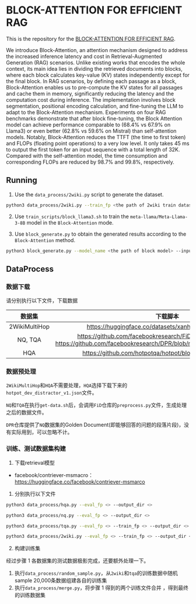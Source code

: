 # BLOCK-ATTENTION FOR EFFICIENT RAG

This is the repository for the [BLOCK-ATTENTION FOR EFFICIENT RAG](https://arxiv.org/abs/2409.15355).

We introduce Block-Attention, an attention mechanism designed to address the increased inference latency and cost in
Retrieval-Augmented Generation (RAG) scenarios. Unlike existing works that encodes the whole context, its main idea lies
in dividing the retrieved documents into blocks, where each block calculates key-value (KV) states independently except
for the final block. In RAG scenarios, by defining each passage as a block, Block-Attention enables us to pre-compute
the KV states for all passages and cache them in memory, significantly reducing the latency and the computation cost
during inference. The implementation involves block segmentation, positional encoding calculation, and fine-tuning the
LLM to adapt to the Block-Attention mechanism. Experiments on four RAG benchmarks demonstrate that after block
fine-tuning, the Block Attention model can achieve performance comparable to (68.4\% vs 67.9\% on Llama3) or even
better (62.8\% vs 59.6\% on Mistral) than self-attention models. Notably, Block-Attention reduces the TTFT (the time to
first token) and FLOPs (floating point operations) to a very low level. It only takes 45 ms to output the first token
for an input sequence with a total length of 32K. Compared with the self-attention model, the time consumption and
corresponding FLOPs are reduced by 98.7\% and 99.8\%, respectively.

## Running

1. Use the `data_process/2wiki.py` script to generate the dataset.

```bash 
python3 data_process/2wiki.py --train_fp <the path of 2wiki train dataset> --eval_fp <the path of 2wiki dev dataset> --output_dir <the path of output dir>
```

2. Use `train_scripts/block_llama3.sh` to train the `meta-llama/Meta-Llama-3-8B` model in the `Block-Attention` mode.

3. Use `block_generate.py` to obtain the generated results according to the `Block-Attention` method.

```bash
python3 block_generate.py --model_name <the path of block model> --input_file <a jsonline file and each line of JSON has "prompt" field>
```

## DataProcess

### 数据下载

请分别执行以下文件，下载数据

|      数据集      |                                                                    下载脚本                                                                    |
|:-------------:|:------------------------------------------------------------------------------------------------------------------------------------------:|
| 2WikiMultiHop |                                           https://huggingface.co/datasets/xanhho/2WikiMultihopQA                                           |
|    NQ, TQA    | https://github.com/facebookresearch/FiD/blob/main/get-data.sh; https://github.com/facebookresearch/DPR/blob/main/dpr/data/download_data.py |
|      HQA      |                                         https://github.com/hotpotqa/hotpot/blob/master/download.sh                                         |

### 数据预处理

`2WikiMultiHop`和`HQA`不需要处理，`HQA`选择下载下来的`hotpot_dev_distractor_v1.json`文件。

`NQ`和`TQA`在执行`get-data.sh`后，会调用`FiD`仓库的`preprocess.py`文件，生成处理之后的数据文件。

`DPR`仓库提供了`NQ`数据集的Golden Document(即能够回答的问题的段落片段)，没有实际用到，可以忽略不计。

### 训练、测试数据集构建

1. 下载retrieval模型

- facebook/contriever-msmacro：https://huggingface.co/facebook/contriever-msmarco

1. 分别执行以下文件

```bash 
python3 data_process/hqa.py --eval_fp <> --output_dir <>

python3 data_process/nq.py --eval_fp <> --output_dir <>

python3 data_process/tqa.py --eval_fp <> --train_fp <> --output_dir <>

python3 data_process/2wiki.py --eval_fp <> --train_fp <> --output_dir <>
```

2. 构建训练集

经过步骤 1 各数据集的测试数据极影完成，还要额外处理一下。

1. 执行`data_process/random_sample.py`，从`2wiki`和`tqa`的训练数据中随机sample 20,000条数据组建各自的训练集
2. 执行`data_process/merge.py`，将步骤 1 得到的两个训练文件合并 ，得到最终的训练数据集




